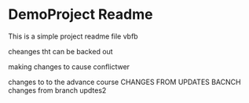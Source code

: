 # DemoProject Readme

This is a simple project readme file vbfb

cheanges tht can be backed out

making changes to cause conflictwer

changes to to the advance course 
CHANGES FROM UPDATES BACNCH
changes from branch updtes2

